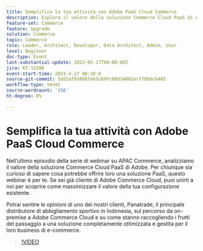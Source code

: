 ```yaml
---
title: Semplifica la tua attività con Adobe PaaS Cloud Commerce
description: Esplora il valore della soluzione Commerce Cloud PaaS di Adobe. Per chiunque sia al momento self-hosting e curioso di sapere cosa potrebbe offrire loro una soluzione PaaS, questo webinar è per voi.
feature-set: Commerce
feature: Upgrade
solution: Commerce
topic: Commerce
role: Leader, Architect, Developer, Data Architect, Admin, User
level: Beginner
doc-type: Event
last-substantial-update: 2023-05-17T00:00:00Z
jira: KT-13206
event-start-time: 2023-4-27 08:30-8
source-git-commit: 5dd2af910607eb5c69fc08d34001ecff9bbcb485
workflow-type: tm+mt
source-wordcount: '156'
ht-degree: 0%

---
```



# Semplifica la tua attività con Adobe PaaS Cloud Commerce

Nell’ultimo episodio della serie di webinar su APAC Commerce, analizziamo il valore della soluzione Commerce Cloud PaaS di Adobe. Per chiunque sia curioso di sapere cosa potrebbe offrire loro una soluzione PaaS, questo webinar è per te. Se sei già cliente di Adobe Commerce Cloud, puoi unirti a noi per scoprire come massimizzare il valore della tua configurazione esistente.

Potrai sentire le opinioni di uno dei nostri clienti, Panatrade, il principale distributore di abbigliamento sportivo in Indonesia, sul percorso da on-premise a Adobe Commerce Cloud e su come stanno raccogliendo i frutti del passaggio a una soluzione completamente ottimizzata e gestita per il loro business di e-commerce.

>[!VIDEO](https://video.tv.adobe.com/v/3419132/?learn=on)
